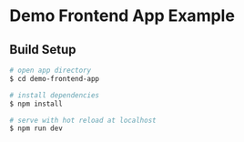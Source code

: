 # Demo Frontend App Example


## Build Setup

```bash
# open app directory
$ cd demo-frontend-app

# install dependencies
$ npm install

# serve with hot reload at localhost
$ npm run dev
```
